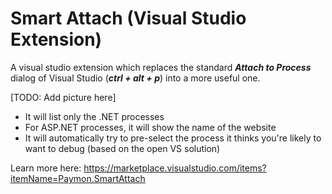 # Smart Attach (Visual Studio Extension)

A visual studio extension which replaces the standard ***Attach to Process*** dialog of Visual Studio (***ctrl + alt + p***) into a more useful one.

[TODO: Add picture here]

- It will list only the .NET processes
- For ASP.NET processes, it will show the name of the website
- It will automatically try to pre-select the process it thinks you're likely to want to debug (based on the open VS solution)


Learn more here: https://marketplace.visualstudio.com/items?itemName=Paymon.SmartAttach
